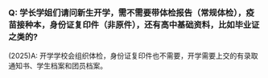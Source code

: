 ### Q: 学长学姐们请问新生开学，需不需要带体检报告（常规体检），疫苗接种本，身份证复印件（非原件），还有高中基础资料，比如毕业证之类的?
(2025)A: 开学学校会组织体检，身份证复印件也不需要，开学需要上交的有录取通知书、学生档案和团员档案。
